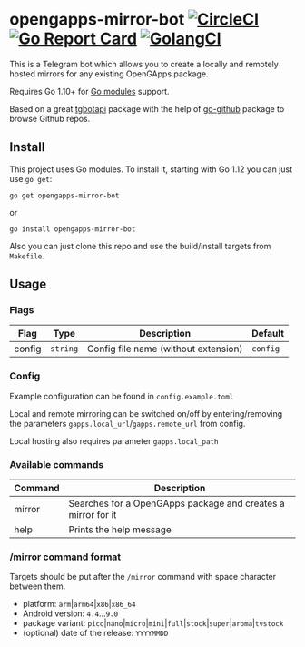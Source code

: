 # opengapps-mirror-bot [![CircleCI](https://circleci.com/gh/nezorflame/opengapps-mirror-bot/tree/master.svg?style=svg)](https://circleci.com/gh/nezorflame/opengapps-mirror-bot/tree/master) [![Go Report Card](https://goreportcard.com/badge/github.com/nezorflame/opengapps-mirror-bot)](https://goreportcard.com/report/github.com/nezorflame/opengapps-mirror-bot) [![GolangCI](https://golangci.com/badges/github.com/nezorflame/opengapps-mirror-bot.svg)](https://golangci.com/r/github.com/nezorflame/opengapps-mirror-bot)

This is a Telegram bot which allows you to create a locally and remotely hosted mirrors for any existing OpenGApps package.

Requires Go 1.10+ for [Go modules](https://github.com/golang/go/wiki/Modules) support.

Based on a great [tgbotapi](https://github.com/go-telegram-bot-api/telegram-bot-api) package with the help of [go-github](https://github.com/google/go-github) package to browse Github repos.

## Install

This project uses Go modules.
To install it, starting with Go 1.12 you can just use `go get`:

`go get opengapps-mirror-bot`

or

`go install opengapps-mirror-bot`

Also you can just clone this repo and use the build/install targets from `Makefile`.

## Usage

### Flags

| Flag | Type | Description | Default |
|--------|--------|-------------------------------------|-----------|
| config | `string` | Config file name (without extension) | `config` |

### Config

Example configuration can be found in `config.example.toml`

Local and remote mirroring can be switched on/off by entering/removing the parameters `gapps.local_url`/`gapps.remote_url` from config.

Local hosting also requires parameter `gapps.local_path`

### Available commands

| Command | Description |
|--------|------------------------------------------------------------|
| mirror | Searches for a OpenGApps package and creates a mirror for it |
| help | Prints the help message |

### /mirror command format

Targets should be put after the `/mirror` command with space character between them.

- platform: `arm`|`arm64`|`x86`|`x86_64`
- Android version: `4.4`...`9.0`
- package variant: `pico`|`nano`|`micro`|`mini`|`full`|`stock`|`super`|`aroma`|`tvstock`
- (optional) date of the release: `YYYYMMDD`

